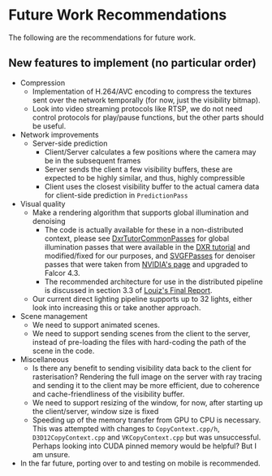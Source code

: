 # Future Work Recommendations
The following are the recommendations for future work.

## New features to implement (no particular order)
- Compression
  - Implementation of H.264/AVC encoding to compress the textures sent over the network temporally (for now, just the visibility bitmap). 
  - Look into video streaming protocols like RTSP, we do not need control protocols for play/pause functions, but the other parts should be useful.
- Network improvements
  - Server-side prediction
    - Client/Server calculates a few positions where the camera may be in the subsequent frames
    - Server sends the client a few visibility buffers, these are expected to be highly similar, and thus, highly compressible
    - Client uses the closest visibility buffer to the actual camera data for client-side prediction in `PredictionPass`
- Visual quality
  - Make a rendering algorithm that supports global illumination and denoising
    - The code is actually available for these in a non-distributed context, please see [DxrTutorCommonPasses](hrender/DxrTutorCommonPasses) for global illumination passes that were available in the [DXR tutorial](http://cwyman.org/code/dxrTutors/dxr_tutors.md.html) and modified/fixed for our purposes, and [SVGFPasses](hrender/SVGFPasses) for denoiser passes that were taken from [NVIDIA's page](https://research.nvidia.com/publication/2017-07_Spatiotemporal-Variance-Guided-Filtering%3A) and upgraded to Falcor 4.3. 
    - The recommended architecture for use in the distributed pipeline is discussed in section 3.3 of [Louiz's Final Report](Final_Report.pdf).
  - Our current direct lighting pipeline supports up to 32 lights, either look into increasing this or take another approach.
- Scene management
  - We need to support animated scenes. 
  - We need to support sending scenes from the client to the server, instead of pre-loading the files with hard-coding the path of the scene in the code.
- Miscellaneous
  - Is there any benefit to sending visibility data back to the client for rasterisation? Rendering the full image on the server with ray tracing and sending it to the client may be more efficient, due to coherence and cache-friendliness of the visibility buffer.
  - We need to support resizing of the window, for now, after starting up the client/server, window size is fixed
  - Speeding up of the memory transfer from GPU to CPU is necessary. This was attempted with changes to `CopyContext.cpp/h`, `D3D12CopyContext.cpp` and `VKCopyContext.cpp` but was unsuccessful. Perhaps looking into CUDA pinned memory would be helpful? But I am unsure.
- In the far future, porting over to and testing on mobile is recommended.
